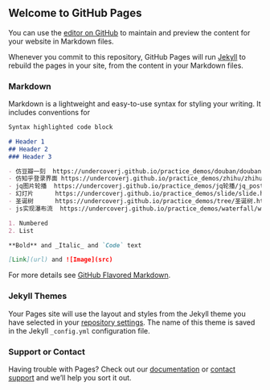 ## Welcome to GitHub Pages

You can use the [editor on GitHub](https://github.com/UNDERCOVERj/practice_demos/edit/master/README.md) to maintain and preview the content for your website in Markdown files.

Whenever you commit to this repository, GitHub Pages will run [Jekyll](https://jekyllrb.com/) to rebuild the pages in your site, from the content in your Markdown files.

### Markdown

Markdown is a lightweight and easy-to-use syntax for styling your writing. It includes conventions for

```markdown
Syntax highlighted code block

# Header 1
## Header 2
### Header 3

- 仿豆瓣一刻  https://undercoverj.github.io/practice_demos/douban/douban.html  
- 仿知乎登录界面 https://undercoverj.github.io/practice_demos/zhihu/zhihu.html  
- jq图片轮播  https://undercoverj.github.io/practice_demos/jq轮播/jq_poster.html  
- 幻灯片      https://undercoverj.github.io/practice_demos/slide/slide.html  
- 圣诞树      https://undercoverj.github.io/practice_demos/tree/圣诞树.html  
- js实现瀑布流  https://undercoverj.github.io/practice_demos/waterfall/waterfall.html   

1. Numbered
2. List

**Bold** and _Italic_ and `Code` text

[Link](url) and ![Image](src)
```

For more details see [GitHub Flavored Markdown](https://guides.github.com/features/mastering-markdown/).

### Jekyll Themes

Your Pages site will use the layout and styles from the Jekyll theme you have selected in your [repository settings](https://github.com/UNDERCOVERj/practice_demos/settings). The name of this theme is saved in the Jekyll `_config.yml` configuration file.

### Support or Contact

Having trouble with Pages? Check out our [documentation](https://help.github.com/categories/github-pages-basics/) or [contact support](https://github.com/contact) and we’ll help you sort it out.
